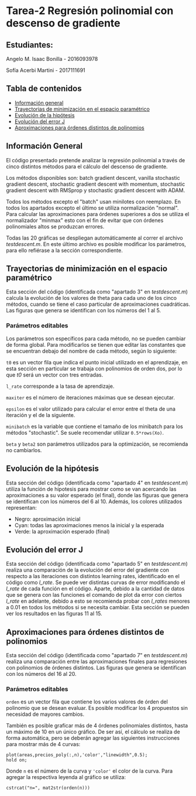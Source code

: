 # Tarea-2 Regresión polinomial con descenso de gradiente

## Estudiantes:
Angelo M. Isaac Bonilla - 2016093978

Sofía Acerbi Martini - 2017111691
            
## Tabla de contenidos
* [Información general](#información-general)
* [Trayectorias de minimización en el espacio paramétrico](#trayectorias-de-minimización-en-el-espacio-paramétrico)
* [Evolución de la hipótesis](#evolución-de-la-hipótesis)
* [Evolución del error J](#evolución-del-error-J)
* [Aproximaciones para órdenes distintos de polinomios](#aproximaciones-para-órdenes-distintos-de-polinomios)

## Información General
El código presentado pretende analizar la regresión polinomial a través
de cinco distintos métodos para el cálculo del descenso de gradiente.

Los métodos disponibles son: batch gradient descent, vanilla stochastic 
gradient descent, stochastic gradient descent with momentum, stochastic
gradient descent with RMSprop y stochastic gradient descent with ADAM.

Todos los métodos excepto el "batch" usan minilotes con reemplazo.
En todos los apartados excepto el último se utiliza normalización "normal".
Para calcular las aproximaciones para órdenes superiores a dos se utiliza 
el normalizador "minmax" esto con el fin de evitar que con órdenes polinomiales 
altos se produzcan errores.

Todas las 20 gráficas se despliegan automáticamente al correr el archivo *testdescent.m*. En este último 
archivo es posible modificar los parámetros, para ello refiérase a la sección correspondiente.

## Trayectorias de minimización en el espacio paramétrico
Esta sección del código (identificada como "apartado 3" en *testdescent.m*) calcula la evolución de los valores de theta
para cada uno de los cinco métodos, cuando se tiene el caso particular de aproximaciones cuadráticas. 
Las figuras que genera se identifican con los números del 1 al 5.

### Parámetros editables
Los parámetros son específicos para cada método, no se pueden cambiar de forma global. Para modificarlos
se tienen que editar las constantes que se encuentran debajo del nombre de cada método, según lo siguiente:

`t0` es un vector fila que indica el punto inicial utilizado en el aprendizaje, en esta sección en 
particular se trabaja con polinomios de orden dos, por lo que *t0* será un vector con tres entradas.

`l_rate` corresponde a la tasa de aprendizaje.

`maxiter` es el número de iteraciones máximas que se desean ejecutar.

`epsilon` es el valor utilizado para calcular el error entre el theta de una iteración y el de la siguiente.

`minibatch` es la variable que contiene el tamaño de los minibatch para los métodos "stochastic". Se
suele recomendar utilizar `0.5*rows(Xo)`.

`beta` y `beta2` son parámetros utilizados para la optimización, se recomienda no cambiarlos.


## Evolución de la hipótesis
Esta sección del código (identificada como "apartado 4" en *testdescent.m*) utiliza la función de hipotesis para mostrar como se van
acercando las aproximaciones a su valor esperado (el final), donde las figuras que genera se identifican con los números
del 6 al 10. Además, los colores utilizados representan:
- Negro: aproximación inicial
- Cyan: todas las aproximaciones menos la inicial y la esperada
- Verde: la aproximación esperado (final)

## Evolución del error J
Esta sección del código (identificada como "apartado 5" en *testdescent.m*) realiza una comparación de la evolución del error del gradiente
con respecto a las iteraciones con distintos learning rates, identificado en el código como *l_rate*. Se puede ver distintas curvas de error 
modificando el *l_rate* de cada función en el código. Aparte, debido a la cantidad de datos que se genera con las funciones el comando 
de plot da error con ciertos *l_rate* en adelante, debido a esto se recomienda probar con *l_rates* menores a 0.01 en todos los métodos
si se necesita cambiar. Esta sección se pueden ver los resultados en las figuras 11 al 15.

## Aproximaciones para órdenes distintos de polinomios
Esta sección del código (identificada como "apartado 7" en *testdescent.m*) realiza una comparación entre las aproximaciones
finales para regresiones con polinomios de órdenes distintos. Las figuras que genera se identifican con 
los números del 16 al 20.

### Parámetros editables
`orden` es un vector fila que contiene los varios valores de órden del polinomio que se desean evaluar.
Es posible modificar los 4 propuestos sin necesidad de mayores cambios.

También es posible graficar más de 4 órdenes polinomiales distintos, hasta un máximo de 10 en
un único gráfico. De ser así, el cálculo se realiza de forma automática, pero se deberán agregar las siguientes 
instrucciones para mostrar más de 4 curvas:

```
plot(areas,precios_poly(:,n),'color',"linewidth",0.5);
hold on;
```
Donde `n` es el número de la curva y `'color'` el color de la curva. 
Para agregar la respectiva leyenda al gráfico se utiliza:

```
cstrcat("n=", mat2str(orden(n)))

```
